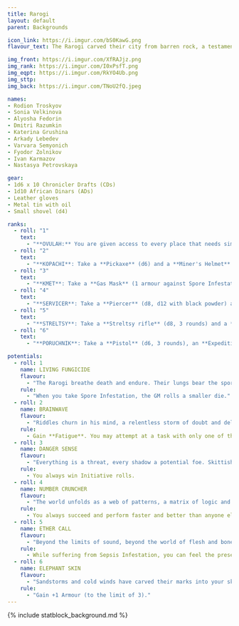 ```yaml
---
title: Rarogi
layout: default
parent: Backgrounds

icon_link: https://i.imgur.com/bS0KawG.png
flavour_text: The Rarogi carved their city from barren rock, a testament to their ancestors' will, but the Biokinetics' Sepsis turned it into a poisoned wasteland. Driven underground, they fortified the Founders' Square, vowing to preserve their heritage against the tide of decay. In the shadow of ruin, they endure, defiant and unyielding, their will forged into iron.

img_front: https://i.imgur.com/XfRAJjz.png
img_rank: https://i.imgur.com/I0xPsfT.png
img_eqpt: https://i.imgur.com/RkYO4Ub.png
img_sttp:
img_back: https://i.imgur.com/TNoU2fQ.jpeg

names:
- Rodion Troskyov
- Sonia Velkinova
- Alyosha Fedorin
- Dmitri Razumkin
- Katerina Grushina
- Arkady Lebedev
- Varvara Semyonich
- Fyodor Zolnikov
- Ivan Karmazov
- Nastasya Petrovskaya

gear:
- 1d6 x 10 Chronicler Drafts (CDs)
- 1d10 African Dinars (ADs)
- Leather gloves
- Metal tin with oil
- Small shovel (d4)

ranks:
  - roll: "1"
    text:
      - "**OVULAH:** You are given access to every place that needs simple tasks executed. <br>"
  - roll: "2"
    text:
      - "**KOPACHI**: Take a **Pickaxe** (d6) and a **Miner's Helmet** with oil lamp (3 uses). You know the maze of Nikopol's tunnels damn well. <br>"
  - roll: "3"
    text:
      - "**KMET**: Take a **Gas Mask** (1 armour against Spore Infestation) and a **Leather Apron** (1 armour). While you clean Nikopol and its tools, people rarely notice you. <br>"
  - roll: "4"
    text:
      - "**SERVICER**: Take a **Piercer** (d8, d12 with black powder) and a **Leather Coat** (1 armour). You are good at repairing and repurposing tools and objects. <br>"
  - roll: "5"
    text:
      - "**STRELTSY**: Take a **Streltsy rifle** (d8, 3 rounds) and a **Streltsy Suit** (2 armour). You know several combat manoeuvres and tactics. <br>"
  - roll: "6"
    text:
      - "**PORUCHNIK**: Take a **Pistol** (d6, 3 rounds), an **Expedition Suit** (2 armour against Spore Infestation) and a **Gas Welding Kit**. You know your way in the wild, and can craft and repair tools. <br>"

potentials:
  - roll: 1
    name: LIVING FUNGICIDE
    flavour:
      - "The Rarogi breathe death and endure. Their lungs bear the spores of Sepsis, a daily burden scoured away with bitter EX and ancient herbs, the ritual as natural to them as breathing. Where others falter, the Rarogi thrive, their bodies hardened, their resilience unmatched — a living defiance against Sepsis. "
    rule:
      - "When you take Spore Infestation, the GM rolls a smaller die."
  - roll: 2
    name: BRAINWAVE
    flavour:
      - "Riddles churn in his mind, a relentless storm of doubt and deliberation. Yet, in the chaos, a brainwave sparks — a fleeting clarity cutting through the thicket of confusion, illuminating a path forward. In the darkest scenarios, the Brainwave is his beacon, a moment of genius amidst the tumult.  "
    rule:
      - Gain **Fatigue**. You may attempt at a task with only one of the three factors (training, tools, time). If you fail, the consequences are disastrous.
  - roll: 3
    name: DANGER SENSE
    flavour:
      - "Everything is a threat, every shadow a potential foe. Skittish and tense, he flinches at even friendly gestures, ever-alert and on edge. Yet, his paranoia sharpens his instincts, making him a vigilant sentinel when danger truly strikes.  "
    rule:
      - You always win Initiative rolls.
  - roll: 4
    name: NUMBER CRUNCHER
    flavour:
      - "The world unfolds as a web of patterns, a matrix of logic and numbers. He sees the unseen connections, distilling complexity into clarity, where others see only chaos. To him, everything is a code, waiting to be solved."
    rule:
      - You always succeed and perform faster and better than anyone else in mathematics and logic.
  - roll: 5
    name: ETHER CALL
    flavour:
      - "Beyond the limits of sound, beyond the world of flesh and bone, the ether hums. Chakras resonate in its currents, and brain waves flutter like distant echoes. The spore-infested open the gate to this unseen world, where emotions ripple through the ether, intoxicating those who know how to listen."
    rule:
      - While suffering from Sepsis Infestation, you can feel the presence of other spore-infested people and Psychonaults.
  - roll: 6
    name: ELEPHANT SKIN
    flavour:
      - "Sandstorms and cold winds have carved their marks into your skin. Flesh has torn a hundred times, scabbing over into tough, knotted scars. It isn’t pretty, but it’s hard as hell to cut through."
    rule:
      - "Gain +1 Armour (to the limit of 3)."
---
```


{% include statblock_background.md %}
